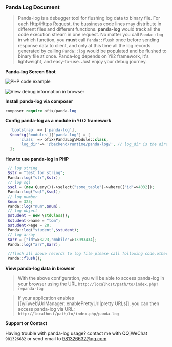 ### Panda Log Document

> Panda-log is a debugger tool for flushing log data to binary file.
 For each Http/Https Request, the bussiness code lines may distribute in different files and different functions.
 **panda-log** would track all the code execution stream in one request. No matter you call `Panda::log` in which function, you **must** call `Panda::flush` once before sending response data to client, and only at this time all the log records generated by calling `Panda::log` would be populated and be flushed to binary file at once.
 Panda-log depends on Yii2 framework, it's lightweight, and easy-to-use. Just enjoy your debug journey.

**Panda-log Screen Shot**

![PHP code example](https://github.com/ofix/panda-log/raw/master/assets/panda_log_1.png)

![View debug information in browser](https://github.com/ofix/panda-log/raw/master/assets/panda_log_2.png) 

**Install panda-log via composer**

```php
composer require ofix/panda-log
```
 
**Config panda-log as a module in `Yii2`  framework**
```php 
  'bootstrap' => ['panda-log'],
  $config['modules']['panda-log'] = [
      'class' => ofix\PandaLog\Module::class,
      'log_dir'=> '@backend/runtime/panda-log/', // log_dir is the directory panda-log files located on
  ];
```

**How to use panda-log in PHP**
```php
 // log string
 $str = "test for string";
 Panda::log("str",$str);
 // log sql
 $sql = (new Query())->select("some_table")->where(["id"=>4032]);
 Panda::log("sql",$sql);
 // log number
 $num = 323;
 Panda::log("num",$num);
 // log object
 $student = new \stdClass();
 $student->name = "tom";
 $student->age = 28;
 Panda::log("student",$student);
 // log array
 $arr = ["id"=>3223,"mobile"=>13993434];
 Panda::log("arr",$arr);
 
 //flush all above records to log file please call following code,otherwise it would not save in files.
 Panda::flush();
```

**View panda-log data in browser**
>With the above configuration, you will be able to access panda-log in your browser using
 the URL `http://localhost/path/to/index.php?r=panda-log`

>If your application enables [[\yii\web\UrlManager::enablePrettyUrl|pretty URLs]],
you can then access panda-log via URL: `http://localhost/path/to/index.php/panda-log`


**Support or Contact**

Having trouble with panda-log usage? 
contact me with QQ|WeChat `981326632` or send email to 981326632@qq.com
